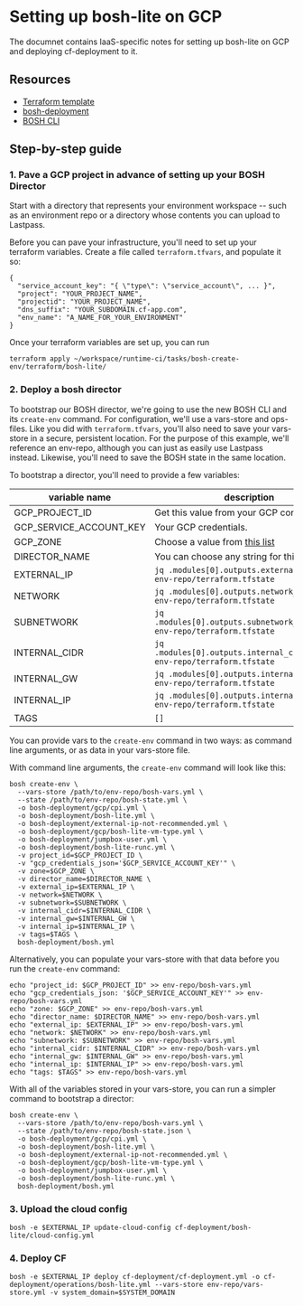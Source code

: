 # Setting up bosh-lite on GCP
The documnet contains IaaS-specific notes for
setting up bosh-lite on GCP
and deploying cf-deployment to it.

## Resources
- [Terraform template](https://github.com/cloudfoundry/runtime-ci/tasks/bosh-create-env/terraform/bosh-lite/terraform.tf)
- [bosh-deployment](https://github.com/cloudfoundry/bosh-deployment)
- [BOSH CLI](https://github.com/cloudfoundry/bosh-cli)

## Step-by-step guide

### 1. Pave a GCP project in advance of setting up your BOSH Director

Start with a directory that represents your environment workspace
-- such as an environment repo
or a directory whose contents you can upload to Lastpass.

Before you can pave your infrastructure,
you'll need to set up your terraform variables.
Create a file called `terraform.tfvars`,
and populate it so:
```
{
  "service_account_key": "{ \"type\": \"service_account\", ... }",
  "project": "YOUR_PROJECT_NAME",
  "projectid": "YOUR_PROJECT_NAME",
  "dns_suffix": "YOUR_SUBDOMAIN.cf-app.com",
  "env_name": "A_NAME_FOR_YOUR_ENVIRONMENT"
}
```

Once your terraform variables are set up, you can run
```
terraform apply ~/workspace/runtime-ci/tasks/bosh-create-env/terraform/bosh-lite/
```

### 2. Deploy a bosh director

To bootstrap our BOSH director,
we're going to use the new BOSH CLI and its `create-env` command.
For configuration, we'll use a vars-store and ops-files.
Like you did with `terraform.tfvars`,
you'll also need to save your vars-store in a secure, persistent location.
For the purpose of this example,
we'll reference an env-repo,
although you can just as easily use Lastpass instead.
Likewise, you'll need to save the BOSH state in the same location.

To bootstrap a director,
you'll need to provide a few variables:

| variable name | description |
| ------------- | ----------- |
| GCP_PROJECT_ID | Get this value from your GCP console |
| GCP_SERVICE_ACCOUNT_KEY | Your GCP credentials. |
| GCP_ZONE | Choose a value from [this list](https://cloud.google.com/compute/docs/regions-zones/regions-zones) |
| DIRECTOR_NAME | You can choose any string for this |
| EXTERNAL_IP | `jq .modules[0].outputs.external_ip.value  env-repo/terraform.tfstate` |
| NETWORK | `jq .modules[0].outputs.network_name.value env-repo/terraform.tfstate` |
| SUBNETWORK | `jq .modules[0].outputs.subnetwork_name.value env-repo/terraform.tfstate` |
| INTERNAL_CIDR | `jq .modules[0].outputs.internal_cidr.value env-repo/terraform.tfstate` |
| INTERNAL_GW | `jq .modules[0].outputs.internal_gw.value env-repo/terraform.tfstate` |
| INTERNAL_IP | `jq .modules[0].outputs.internal_ip.value env-repo/terraform.tfstate` |
| TAGS | `[]` |

You can provide vars to the `create-env` command in two ways:
as command line arguments,
or as data in your vars-store file.

With command line arguments, the `create-env` command will look like this:
```
bosh create-env \
  --vars-store /path/to/env-repo/bosh-vars.yml \
  --state /path/to/env-repo/bosh-state.yml \
  -o bosh-deployment/gcp/cpi.yml \
  -o bosh-deployment/bosh-lite.yml \
  -o bosh-deployment/external-ip-not-recommended.yml \
  -o bosh-deployment/gcp/bosh-lite-vm-type.yml \
  -o bosh-deployment/jumpbox-user.yml \
  -o bosh-deployment/bosh-lite-runc.yml \
  -v project_id=$GCP_PROJECT_ID \
  -v "gcp_credentials_json='$GCP_SERVICE_ACCOUNT_KEY'" \
  -v zone=$GCP_ZONE \
  -v director_name=$DIRECTOR_NAME \
  -v external_ip=$EXTERNAL_IP \
  -v network=$NETWORK \
  -v subnetwork=$SUBNETWORK \
  -v internal_cidr=$INTERNAL_CIDR \
  -v internal_gw=$INTERNAL_GW \
  -v internal_ip=$INTERNAL_IP \
  -v tags=$TAGS \
  bosh-deployment/bosh.yml
```

Alternatively, you can populate your vars-store with that data
before you run the `create-env` command:
```
echo "project_id: $GCP_PROJECT_ID" >> env-repo/bosh-vars.yml
echo "gcp_credentials_json: '$GCP_SERVICE_ACCOUNT_KEY'" >> env-repo/bosh-vars.yml
echo "zone: $GCP_ZONE" >> env-repo/bosh-vars.yml
echo "director_name: $DIRECTOR_NAME" >> env-repo/bosh-vars.yml
echo "external_ip: $EXTERNAL_IP" >> env-repo/bosh-vars.yml
echo "network: $NETWORK" >> env-repo/bosh-vars.yml
echo "subnetwork: $SUBNETWORK" >> env-repo/bosh-vars.yml
echo "internal_cidr: $INTERNAL_CIDR" >> env-repo/bosh-vars.yml
echo "internal_gw: $INTERNAL_GW" >> env-repo/bosh-vars.yml
echo "internal_ip: $INTERNAL_IP" >> env-repo/bosh-vars.yml
echo "tags: $TAGS" >> env-repo/bosh-vars.yml
```

With all of the variables stored in your vars-store,
you can run a simpler command to bootstrap a director:
```
bosh create-env \
  --vars-store /path/to/env-repo/bosh-vars.yml \
  --state /path/to/env-repo/bosh-state.json \
  -o bosh-deployment/gcp/cpi.yml \
  -o bosh-deployment/bosh-lite.yml \
  -o bosh-deployment/external-ip-not-recommended.yml \
  -o bosh-deployment/gcp/bosh-lite-vm-type.yml \
  -o bosh-deployment/jumpbox-user.yml \
  -o bosh-deployment/bosh-lite-runc.yml \
  bosh-deployment/bosh.yml
```

### 3. Upload the cloud config
```
bosh -e $EXTERNAL_IP update-cloud-config cf-deployment/bosh-lite/cloud-config.yml
```

### 4. Deploy CF
```
bosh -e $EXTERNAL_IP deploy cf-deployment/cf-deployment.yml -o cf-deployment/operations/bosh-lite.yml --vars-store env-repo/vars-store.yml -v system_domain=$SYSTEM_DOMAIN
```
